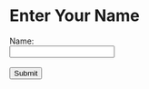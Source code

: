 <!DOCTYPE html>
<html lang="en">
<head>
    <meta charset="UTF-8">
    <meta name="viewport" content="width=device-width, initial-scale=1.0">
    <title>Enter Your Name</title>
</head>
<body>
    <h1>Enter Your Name</h1>
    <form>
        <label for="name">Name:</label><br>
        <input type="text" id="name" name="name"><br><br>
        <input type="submit" value="Submit">
    </form>
</body>
</html>

